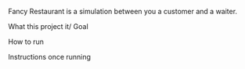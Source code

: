 Fancy Restaurant is a simulation between you a customer and a waiter.


What this project it/ Goal

How to run

Instructions once running
